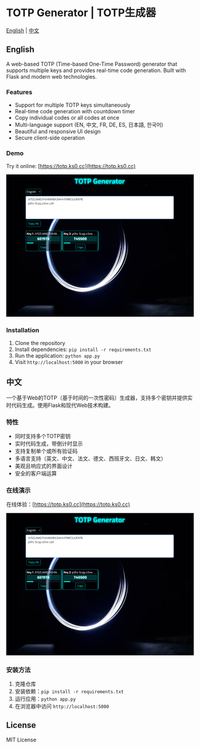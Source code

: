 # TOTP Generator | TOTP生成器

[English](#english) | [中文](#中文)

## English

A web-based TOTP (Time-based One-Time Password) generator that supports multiple keys and provides real-time code generation. Built with Flask and modern web technologies.

### Features

- Support for multiple TOTP keys simultaneously
- Real-time code generation with countdown timer
- Copy individual codes or all codes at once
- Multi-language support (EN, 中文, FR, DE, ES, 日本語, 한국어)
- Beautiful and responsive UI design
- Secure client-side operation

### Demo

Try it online: [https://totp.ks0.cc](https://totp.ks0.cc)

![TOTP Generator Screenshot](totp.png)

### Installation

1. Clone the repository
2. Install dependencies: `pip install -r requirements.txt`
3. Run the application: `python app.py`
4. Visit `http://localhost:5000` in your browser

## 中文

一个基于Web的TOTP（基于时间的一次性密码）生成器，支持多个密钥并提供实时代码生成。使用Flask和现代Web技术构建。

### 特性

- 同时支持多个TOTP密钥
- 实时代码生成，带倒计时显示
- 支持复制单个或所有验证码
- 多语言支持（英文、中文、法文、德文、西班牙文、日文、韩文）
- 美观且响应式的界面设计
- 安全的客户端运算

### 在线演示

在线体验：[https://totp.ks0.cc](https://totp.ks0.cc)

![TOTP生成器截图](totp.png)

### 安装方法

1. 克隆仓库
2. 安装依赖：`pip install -r requirements.txt`
3. 运行应用：`python app.py`
4. 在浏览器中访问 `http://localhost:5000`

## License

MIT License